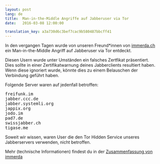 ```yaml
---
layout: post 
lang: de 
title:  Man-in-the-Middle Angriffe auf Jabberuser via Tor 
date:   2016-03-08 12:00:00

translation_key: a3a730d6c3bef7cac9b580487bbcff41
---
```


In den vergangen Tagen wurde von unseren Freund\*innen von [immerda.ch](https://www.immerda.ch/) ein
Man-in-the-Middle Angriff auf Jabberuser via Tor entdeckt.
 
Diesen Usern wurde unter Umständen ein falsches Zertfikat präsentiert. Dies sollte in einer 
Zertifikatwarnung deines Jabberclients resultiert haben. Wenn diese ignoriert wurde, könnte dies zu einem Belauschen
der Verbindung geführt haben.

Folgende Server waren auf jedenfall betroffen:

<pre>
freifunk.im
jabber.ccc.de
jabber.systemli.org
jappix.org
jodo.im
pad7.de
swissjabber.ch
tigase.me
</pre>

Soweit wir wissen, waren User die den Tor Hidden Service unseres Jabberservers verwenden, nicht betroffen.

Mehr (technische Informationen) findest du in der [Zusammenfassung von immerda](https://tech.immerda.ch/2016/03/xmpp-man-in-the-middle-via-tor/)
